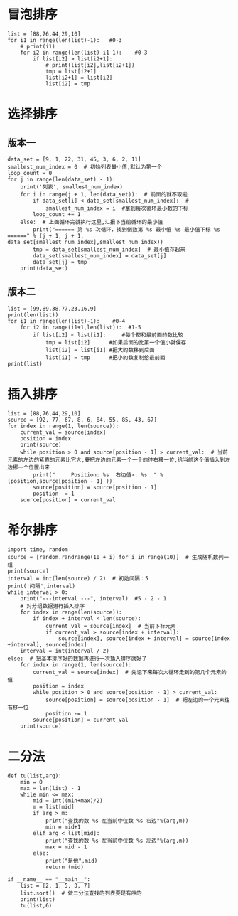 # 冒泡排序
	list = [88,76,44,29,10]
	for i1 in range(len(list)-1):   #0-3
		# print(i1)
		for i2 in range(len(list)-i1-1):    #0-3
			if list[i2] > list[i2+1]:
				# print(list[i2],list[i2+1])
				tmp = list[i2+1]
				list[i2+1] = list[i2]
				list[i2] = tmp
# 选择排序
## 版本一
	data_set = [9, 1, 22, 31, 45, 3, 6, 2, 11]
	smallest_num_index = 0  # 初始列表最小值,默认为第一个
	loop_count = 0
	for j in range(len(data_set) - 1):
		print('列表', smallest_num_index)
		for i in range(j + 1, len(data_set)):  # 前面的就不取啦
			if data_set[i] < data_set[smallest_num_index]:  # 
				smallest_num_index = i  #拿到每次循环最小数的下标
			loop_count += 1
		else:  # 上面循环完就执行这里,汇报下当前循环的最小值
			print("====== 第 %s 次循环，找到倒数第 %s 最小值 %s 最小值下标 %s ======" % (j + 1, j + 1, data_set[smallest_num_index],smallest_num_index))
			tmp = data_set[smallest_num_index]  # 最小值存起来
			data_set[smallest_num_index] = data_set[j] 
			data_set[j] = tmp  
		print(data_set)
## 版本二
	list = [99,89,38,77,23,16,9]
	print(len(list))
	for i1 in range(len(list)-1):    #0-4
		for i2 in range(i1+1,len(list)):  #1-5
			if list[i2] < list[i1]:     #每个都和最前面的数比较
				tmp = list[i2]      #如果后面的比第一个值小就保存
				list[i2] = list[i1] #把大的数移到后面
				list[i1] = tmp      #把小的数复制给最前面
	print(list)
 
# 插入排序
	list = [88,76,44,29,10]
	source = [92, 77, 67, 8, 6, 84, 55, 85, 43, 67]
	for index in range(1, len(source)):
		current_val = source[index]  
		position = index    
		print(source)
		while position > 0 and source[position - 1] > current_val:  # 当前元素的左边的紧靠的元素比它大,要把左边的元素一个一个的往右移一位,给当前这个值插入到左边挪一个位置出来
			print("     Position: %s  右边值>: %s  " % (position,source[position - 1] ))
			source[position] = source[position - 1]  
			position -= 1  
		source[position] = current_val 
		
# 希尔排序
	import time, random
	source = [random.randrange(10 + i) for i in range(10)]  # 生成随机数列一组
	print(source)
	interval = int(len(source) / 2)  # 初始间隔：5
	print('间隔',interval)
	while interval > 0:
		print("---interval ---", interval)  #5 - 2 - 1
		# 对分组数据进行插入排序
		for index in range(len(source)):   
			if index + interval < len(source): 
				current_val = source[index]  # 当前下标元素
				if current_val > source[index + interval]: 
					source[index], source[index + interval] = source[index +interval], source[index]
		interval = int(interval / 2)
	else:  # 把基本排序好的数据再进行一次插入排序就好了
		for index in range(1, len(source)):
			current_val = source[index]  # 先记下来每次大循环走到的第几个元素的值
			position = index
			while position > 0 and source[position - 1] > current_val:  
				source[position] = source[position - 1]  # 把左边的一个元素往右移一位
				position -= 1 
			source[position] = current_val 
		print(source)

# 二分法
	def tu(list,arg):
	    min = 0
	    max = len(list) - 1
	    while min <= max:
	        mid = int((min+max)/2)
	        m = list[mid]
	        if arg > m:
	            print("查找的数 %s 在当前中位数 %s 右边"%(arg,m))
	            min = mid+1
	        elif arg < list[mid]:
	            print("查找的数 %s 在当前中位数 %s 左边"%(arg,m))
	            max = mid - 1
	        else:
	            print("是他",mid)
	            return (mid)
	
	if __name__ == "__main__":
	    list = [2, 1, 5, 3, 7]
	    list.sort()	 # 做二分法查找的列表要是有序的
	    print(list)
	    tu(list,6)
	


